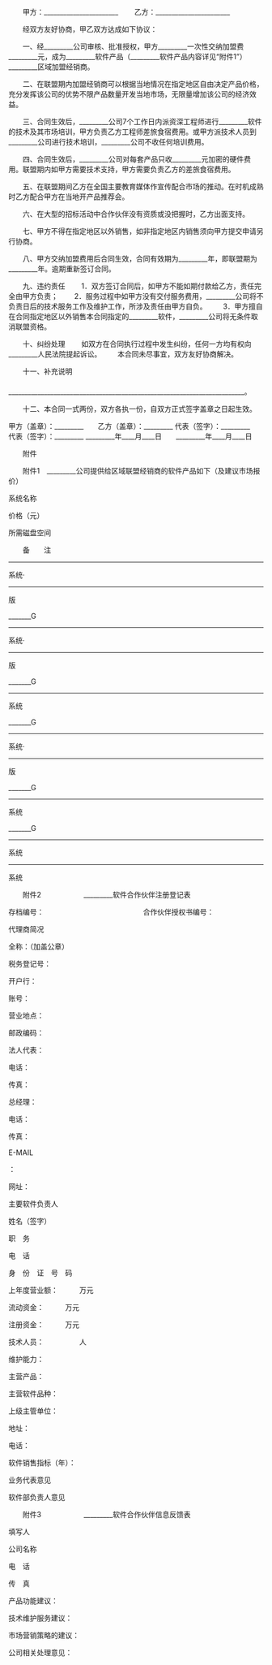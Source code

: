
 


　　甲方：_______________________
　　乙方：_______________________


　　经双方友好协商，甲乙双方达成如下协议：


　　一、经_________公司审核、批准授权，甲方_________一次性交纳加盟费_________元，成为_________软件产品（_________软件产品内容详见“附件1”）_________区域加盟经销商。


　　二、在联盟期内加盟经销商可以根据当地情况在指定地区自由决定产品价格，充分发挥该公司的优势不限产品数量开发当地市场，无限量增加该公司的经济效益。


　　三、合同生效后，_________公司7个工作日内派资深工程师进行_________软件的技术及其市场培训，甲方负责乙方工程师差旅食宿费用。或甲方派技术人员到_________公司进行技术培训，_________公司不收任何培训费用。


　　四、合同生效后，_________公司对每套产品只收_________元加密的硬件费用。联盟期内如甲方需要技术支持，甲方需要负责乙方的差旅食宿费用。


　　五、在联盟期间乙方在全国主要教育媒体作宣传配合市场的推动。在时机成熟时乙方配合甲方在当地开产品推荐会。


　　六、在大型的招标活动中合作伙伴没有资质或没把握时，乙方出面支持。


　　七、甲方不得在指定地区以外销售，如非指定地区内销售须向甲方提交申请另行协商。


　　八、甲方交纳加盟费用后合同生效，合同有效期为_________年，即联盟期为_________年。逾期重新签订合同。


　　九、违约责任
　　1．双方签订合同后，如甲方不能如期付款给乙方，责任完全由甲方负责；
　　2．服务过程中如甲方没有交付服务费用，_________公司将不负责日后的技术服务工作及维护工作，所涉及责任由甲方自负。
　　3．甲方擅自在合同指定地区以外销售本合同指定的_________软件，_________公司将无条件取消联盟资格。


　　十、纠纷处理
　　如双方在合同执行过程中发生纠纷，任何一方均有权向_________人民法院提起诉讼。
　　本合同未尽事宜，双方友好协商解决。


　　十一、补充说明
　　_________________________________________________________________________。


　　十二、本合同一式两份，双方各执一份，自双方正式签字盖章之日起生效。


 



甲方（盖章）：_________　　乙方（盖章）：_________
代表（签字）：_________　　代表（签字）：_________
_________年____月____日　　_________年____月____日


　　附件


　　附件1　_________公司提供给区域联盟经销商的软件产品如下（及建议市场报价）




 

  

   


系统名称





   


价格（元）





   


所需磁盘空间





   


　　备　　注





  

  

   



____


系统·


____


版





   




 







   



_______G




   




 







  

  

   



____


系统·


____


版





   




 







   



_______G




   




 







  

  

   



____


系统





   




 







   



_______G




   




 







  

  

   



____


系统·


____


版





   




 







   



_______G




   




 







  

  

   



____


系统





   




 







   



_______G




   




 







  

  

   



____


系统





   




 







   




 







   




 







  

  

   



____


系统





   




 







   




 







   



 






  

 




　　附件2　　　　　　_________软件合作伙伴注册登记表




 

  

   


存档编号：　　　　　　　　　　　　　　合作伙伴授权书编号：　





  

  

   


代理商简况





   


全称：（加盖公章）





  

  

   


税务登记号：





  

  

   


开户行：





  

  

   


账号：





  

  

   


营业地点：　　





   


邮政编码：





  

  

   


法人代表：





   


电话：　　　





   


传真：





  

  

   


总经理：





   


电话：　　　





   


传真：





  

  

   



E-MAIL


：





   


网址：　





  

  

   


主要软件负责人





   


姓名（签字）





   


职　务





   


电　话





   


身　份　证　号　码　





  

  

   




 







   




 







   




 







   




 







  

  

   




 







   




 







   




 







   




 







  

  

   


上年度营业额：　　　万元





   


流动资金：　　　万元





   


注册资金：　　　万元





  

  

   


技术人员：　　　　　人





   


维护能力：





  

  

   


主营产品：





   


主营软件品种：





  

  

   


上级主管单位：





   


地址：


 






   


电话：





  

  

   


软件销售指标（年）：　





  

  

   


业务代表意见





   




 







  

  

   


软件部负责人意见





   



 






  

 




　　附件3　　　　　　_________软件合作伙伴信息反馈表




 

  

   


填写人





   


公司名称　





   


电　话





   


传　真





  

  

   




 







   




 







   




 







   




 







  

  

   


产品功能建议：





  

  

   


技术维护服务建议：





  

  

   


市场营销策略的建议：





  

  

   


公司相关处理意见：





  

 





 


 

 
 
 
 
 
  


  
 

  


  


  
 
 
 
 

